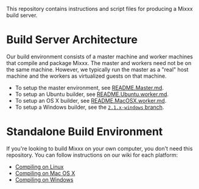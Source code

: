 This repository contains instructions and script files for producing a Mixxx
build server.

Build Server Architecture
=========================

Our build environment consists of a master machine and worker machines that
compile and package Mixxx. The master and workers need not be on the same
machine. However, we typically run the master as a "real" host machine and the
workers as virtualized guests on that machine.

* To setup the master environment, see [README.Master.md](README.Master.md).
* To setup an Ubuntu builder, see [README.Ubuntu.worker.md](README.Ubuntu.worker.md).
* To setup an OS X builder, see [README.MacOSX.worker.md](README.MacOSX.worker.md).
* To setup a Windows builder, see the [`2.1.x-windows` branch](https://github.com/mixxxdj/buildserver/tree/2.1.x-windows/).

Standalone Build Environment
============================

If you're looking to build Mixxx on your own computer, you don't need this
repository. You can follow instructions on our wiki for each platform:

* [Compiling on Linux](http://www.mixxx.org/wiki/doku.php/compiling_on_linux)
* [Compiling on Mac OS X](http://www.mixxx.org/wiki/doku.php/compiling_on_os_x)
* [Compiling on Windows](http://www.mixxx.org/wiki/doku.php/compiling_on_windows)
